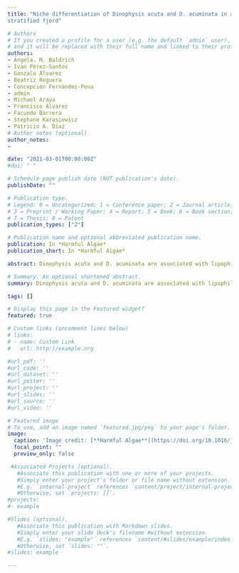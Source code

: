 ```yaml
---
title: "Niche differentiation of Dinophysis acuta and D. acuminata in a
stratified fjord"

# Authors
# If you created a profile for a user (e.g. the default `admin` user), write the username (folder name) here 
# and it will be replaced with their full name and linked to their profile.
authors:
- Ángela. M. Baldrich
- Ivan Pérez-Santos
- Gonzalo Álvarez
- Beatriz Reguera
- Concepción Fernández-Pena
- admin
- Michael Araya
- Francisco Álvarez
- Facundo Barrera
- Stéphane Karasiewicz
- Patricio A. Díaz
# Author notes (optional)
author_notes:
- 

date: "2021-03-01T00:00:00Z"
#doi: " "

# Schedule page publish date (NOT publication's date).
publishDate: ""

# Publication type.
# Legend: 0 = Uncategorized; 1 = Conference paper; 2 = Journal article;
# 3 = Preprint / Working Paper; 4 = Report; 5 = Book; 6 = Book section;
# 7 = Thesis; 8 = Patent
publication_types: ["2"]

# Publication name and optional abbreviated publication name.
publication: In *Harmful Algae*
publication_short: In *Harmful Algae*

abstract: Dinophysis acuta and D. acuminata are associated with lipophilic toxins in Southern Chile. Blooms of the two species coincided during summer 2019 in a highly stratified fjord system (Puyuhuapi, Chilean Patagonia). High vertical resolution measurements of physical parameters were carried out during 48 h sampling to i) explore physiological status (e.g., division rates, toxin content) and ii) illustrate the fine scale distribution of D. acuta and D. acuminata populations with a focus on water column structure and co-occurring plastid-bearing ciliates. The species-specific resources and regulators defining the realized niches (sensu Hutchinson) of the two species were identified. Differences in vertical distribution, daily vertical migration and in situ division rates (with record values, 0.76 d− 1, in D. acuta), in response to the environmental conditions and potential prey availability, revealed their niche differences. The Outlying Mean Index (OMI) analysis showed that the realized niche of D. acuta (cell maximum 7 × 103 cells L− 1 within the pycnocline) was characterized by sub-surface estuarine waters (salinity 23 – 25), lower values of turbulence and PAR, and a narrow niche breath. In contrast, the realized niche of D. acuminata (cell maximum 6.8 × 103 cells L− 1 just above the pycnocline) was characterized by fresher (salinity 17 – 20) outflowing surface waters, with higher turbulence and light intensity and a wider niche breadth. Results from OMI and PERMANOVA analyses of co-occurring microplanktonic ciliates were compatible with the hypothesis of species such as those from genera Pseudotontonia and Strombidium constituting an alternative ciliate prey to Mesodinium. The D. acuta cell maximum was associated with DSP (OA and DTX-1) toxins and pectenotoxins; that of D. acuminata only with pectenotoxins. Results presented here contribute to a better understanding of the environmental drivers of species-specific blooms of Dinophysis and management of their distinct effects in Southern Chile

# Summary. An optional shortened abstract.
summary: Dinophysis acuta and D. acuminata are associated with lipophilic toxins in Southern Chile. Blooms of the two species coincided during summer 2019 in a highly stratified fjord system (Puyuhuapi, Chilean Patagonia)....

tags: []

# Display this page in the Featured widget?
featured: true

# Custom links (uncomment lines below)
# links:
# - name: Custom Link
#   url: http://example.org

#url_pdf: ''
#url_code: ''
#url_dataset: ''
#url_poster: ''
#url_project: ''
#url_slides: ''
#url_source: ''
#url_video: ''

# Featured image
# To use, add an image named `featured.jpg/png` to your page's folder. 
image:
  caption: 'Image credit: [**Harmful Algae**](https://doi.org/10.1016/j.hal.2021.102010)'
  focal_point: ""
  preview_only: false

 #Associated Projects (optional).
   #Associate this publication with one or more of your projects.
   #Simply enter your project's folder or file name without extension.
   #E.g. `internal-project` references `content/project/internal-project/index.md`.
   #Otherwise, set `projects: []`.
#projects:
#- example

#Slides (optional).
   #Associate this publication with Markdown slides.
   #Simply enter your slide deck's filename #without extension.
   #E.g. `slides: "example"` references `content/#slides/example/index.md`.
   #Otherwise, set `slides: ""`.
#slides: example

---
```

